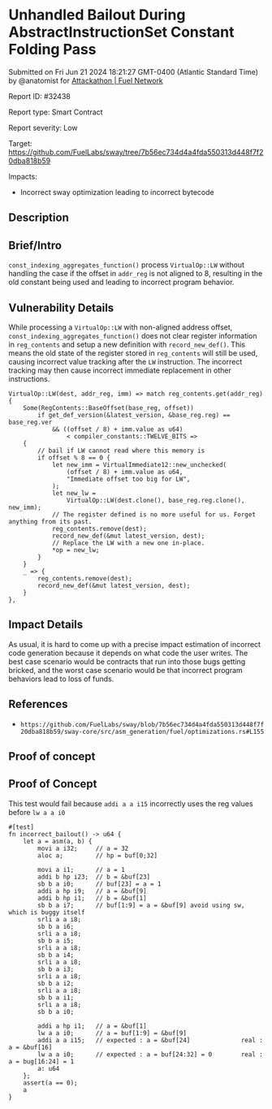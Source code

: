 
# Unhandled Bailout During AbstractInstructionSet Constant Folding Pass

Submitted on Fri Jun 21 2024 18:21:27 GMT-0400 (Atlantic Standard Time) by @anatomist for [Attackathon | Fuel Network](https://immunefi.com/bounty/fuel-network-attackathon/)

Report ID: #32438

Report type: Smart Contract

Report severity: Low

Target: https://github.com/FuelLabs/sway/tree/7b56ec734d4a4fda550313d448f7f20dba818b59

Impacts:
- Incorrect sway optimization leading to incorrect bytecode

## Description
## Brief/Intro

`const_indexing_aggregates_function()` process `VirtualOp::LW` without handling the case if the offset in `addr_reg` is not aligned to 8, resulting in the old constant being used and leading to incorrect program behavior.

## Vulnerability Details

While processing a `VirtualOp::LW` with non-aligned address offset, `const_indexing_aggregates_function()` does not clear register information in `reg_contents` and setup a new definition with `record_new_def()`. This means the old state of the register stored in `reg_contents` will still be used, causing incorrect value tracking after the `LW` instruction. The incorrect tracking may then cause incorrect immediate replacement in other instructions.

```
VirtualOp::LW(dest, addr_reg, imm) => match reg_contents.get(addr_reg) {
    Some(RegContents::BaseOffset(base_reg, offset))
        if get_def_version(&latest_version, &base_reg.reg) == base_reg.ver
            && ((offset / 8) + imm.value as u64)
                < compiler_constants::TWELVE_BITS =>
    {
        // bail if LW cannot read where this memory is
        if offset % 8 == 0 {
            let new_imm = VirtualImmediate12::new_unchecked(
                (offset / 8) + imm.value as u64,
                "Immediate offset too big for LW",
            );
            let new_lw =
                VirtualOp::LW(dest.clone(), base_reg.reg.clone(), new_imm);
            // The register defined is no more useful for us. Forget anything from its past.
            reg_contents.remove(dest);
            record_new_def(&mut latest_version, dest);
            // Replace the LW with a new one in-place.
            *op = new_lw;
        }
    }
    _ => {
        reg_contents.remove(dest);
        record_new_def(&mut latest_version, dest);
    }
},
```

## Impact Details

As usual, it is hard to come up with a precise impact estimation of incorrect code generation because it depends on what code the user writes. The best case scenario would be contracts that run into those bugs getting bricked, and the worst case scenario would be that incorrect program behaviors lead to loss of funds.

## References

- `https://github.com/FuelLabs/sway/blob/7b56ec734d4a4fda550313d448f7f20dba818b59/sway-core/src/asm_generation/fuel/optimizations.rs#L155`
        
## Proof of concept
## Proof of Concept

This test would fail because `addi a a i15` incorrectly uses the reg values before `lw a a i0`

```
#[test]
fn incorrect_bailout() -> u64 {
    let a = asm(a, b) {
        movi a i32;		// a = 32
        aloc a;			// hp = buf[0;32]

        movi a i1;		// a = 1
        addi b hp i23;	// b = &buf[23]
        sb b a i0;		// buf[23] = a = 1
        addi a hp i9;	// a = &buf[9]
        addi b hp i1;	// b = &buf[1]
        sb b a i7;		// buf[1:9] = a = &buf[9] avoid using sw, which is buggy itself
        srli a a i8;
        sb b a i6;
        srli a a i8;
        sb b a i5;
        srli a a i8;
        sb b a i4;
        srli a a i8;
        sb b a i3;
        srli a a i8;
        sb b a i2;
        srli a a i8;
        sb b a i1;
        srli a a i8;
        sb b a i0;

        addi a hp i1;	// a = &buf[1]
        lw a a i0;		// a = buf[1:9] = &buf[9]
        addi a a i15;	// expected : a = &buf[24]              real : a = &buf[16]
        lw a a i0;		// expected : a = buf[24:32] = 0        real : a = bug[16:24] = 1
        a: u64
    };
    assert(a == 0);
    a
}
```